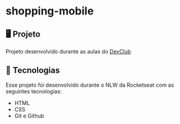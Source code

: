 # shopping-mobile

## 🖥️ Projeto
Projeto desenvolvido durante as aulas do <a href="https://plataforma.devclub.com.br/area/vitrine">DevClub</a>

## 🚀 Tecnologias
Esse projeto foi desenvolvido durante o NLW da Rocketseat com as seguintes tecnologias:

- HTML
- CSS
- Git e Github
